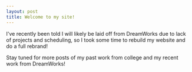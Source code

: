 ```yaml
---
layout: post
title: Welcome to my site!
---
```


I've recently been told I will likely be laid off from DreamWorks due to lack of projects and scheduling, so I took some time to rebuild my website and do a full rebrand! 

Stay tuned for more posts of my past work from college and my recent work from DreamWorks!

